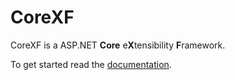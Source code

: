 # CoreXF
CoreXF is a ASP.NET **Core** e**X**tensibility **F**ramework. 

To get started read the [documentation](http://achristov.viewdocs.io/CoreXF/docs~index.md).
